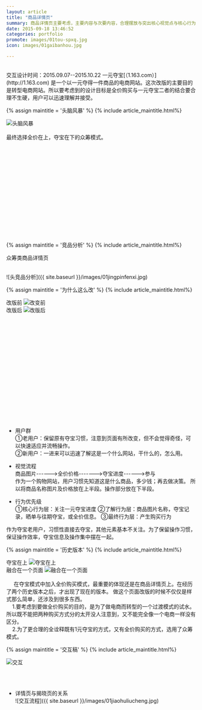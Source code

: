 ```yaml
---
layout: article
title: "商品详情页"
summary: 商品详情页主要考虑，主要内容与次要内容，合理摆放与突出核心视觉点与核心行为层。以用户去下单为主要目标。
date: 2015-09-18 13:46:52
categories: portfolio
promote: images/01tou-spxq.jpg
icon: images/01gaibanhou.jpg

---
```


<img src="" alt=""> 


<br />
<br />
交互设计时间：2015.09.07--2015.10.22    一元夺宝[（1.163.com）](http://1.163.com) 是一个以一元夺得一件商品的电商网站。这次改版的主要目的是转型电商网站。所以要考虑到的设计目标是全价购买与一元夺宝二者的结合要合理不生硬，用户可以迅速理解并接受。




{% assign maintitle = '头脑风暴' %}
{% include article_maintitle.html%}
<div class="article_left_img">
	<img src="{{ site.baseurl }}/images/01tounaofengbao.jpg" alt="头脑风暴" >  
</div>
<br />
最终选择全价在上，夺宝在下的众筹模式。
<br />

<br><br><br><br><br><br><br><br><br><br><br><br><br><br>


{% assign maintitle = '竞品分析' %}
{% include article_maintitle.html%}
<p class="text_centre">众筹类商品详情页</p>  
<br />
![头竞品分析]({{ site.baseurl }}/images/01jingpinfenxi.jpg)



{% assign maintitle = '为什么这么改' %}
{% include article_maintitle.html%}

<div class="article_left_img">
	改版前
	<img src="{{ site.baseurl }}/images/01gaibianqian.jpg" alt="改变前" >  
	
</div>

<div class="article_right_img">
	改版后
	<img src="{{ site.baseurl }}/images/01gaibanhou.jpg" alt="改版后" >  
	
</div>

<br><br><br><br><br><br><br><br><br><br><br><br><br><br><br><br>

* <span class="article_subtitle">用户群</span>  <br />
①老用户：保留原有夺宝习惯，注意到页面有所改变，但不会觉得奇怪，可以快速适应并流畅操作。<br>
②新用户：一进来可以迅速了解这是一个什么网站，干什么的，怎么用。

* <span class="article_subtitle">视觉流程</span> <br />
商品图片------>全价价格------->夺宝进度------>参与  <br>
作为一个购物网站，用户习惯先知道这是什么商品，多少钱；再去做决策。 所以将商品名称图片及价格放在上半段。操作部分放在下半段。

* <span class="article_subtitle">行为优先级</span> <br />
①核心行为层：关注一元夺宝进度
②了解行为层：商品图片名称，夺宝记录，晒单与往期夺宝，或全价信息。
③最终行为层：产生购买行为

作为夺宝老用户，习惯性直接去夺宝，其他元素基本不关注。为了保留操作习惯，保证操作效率，夺宝信息及操作集中摆在一起。



{% assign maintitle = '历史版本' %}
{% include article_maintitle.html%}

<div class="article_left_img">
	夺宝在上
	<img src="{{ site.baseurl }}/images/01duobaozaishang.jpg" alt="夺宝在上" >  
</div>
<div class="article_left_img">
	融合在一个页面
	<img src="{{ site.baseurl }}/images/01ronghe.jpg" alt="融合在一个页面" >  
</div>
<br />
&nbsp;&nbsp;&nbsp;&nbsp; 在夺宝模式中加入全价购买模式，最重要的体现还是在商品详情页上。在经历了两个历史版本之后，才出现了现在的版本。
做这个页面改版的时候不仅仅是样式那么简单，还涉及到很多东西。<br>
&nbsp;&nbsp;&nbsp;&nbsp;1.要考虑到要做全价购买的目的，是为了做电商而转型的一个过渡模式的试水。所以既不能把两种购买方式分的太开没人注意到，又不能完全像一个电商一样没有区分。<br>
&nbsp;&nbsp;&nbsp;&nbsp;2.为了更合理的全诠释既有1元夺宝的方式，又有全价购买的方式，选用了众筹模式。



{% assign maintitle = '交互稿' %}
{% include article_maintitle.html%}

<img src="{{ site.baseurl }}/images/01jiaohu.jpg" alt="交互"> 

<br /><br />

* <span class="article_subtitle">详情页与揭晓页的关系</span>  <br />
![交互流程]({{ site.baseurl }}/images/01jiaohuliucheng.jpg)

